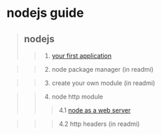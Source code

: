 # nodejs guide

> ## nodejs
>> 1. [your first application](./node/node0.js)

>> 2. node package manager (in readmi)

>> 3. create your own module (in readmi)

>> 4. node http module
>>> 4.1 [node as a web server](./node/node04.1.js)

>>> 4.2 http headers (in readmi)

>>> 
